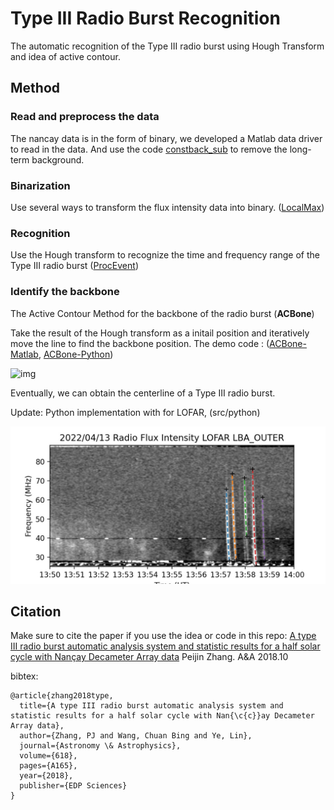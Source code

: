 # Type III Radio Burst Recognition

The automatic recognition of the Type III radio burst using Hough Transform and idea of active contour.

## Method

### Read and preprocess the data

The nancay data is in the form of binary, we developed a Matlab data driver to read in the data. And use the code [constback_sub](src/matlab/constback_sub.m) to remove the long-term background.

### Binarization

Use several ways to transform the flux intensity data into binary. ([LocalMax](src/matlab/get_local_max_map.m))

### Recognition

Use the Hough transform to recognize the time and frequency range of the Type III radio burst ([ProcEvent](src/matlab/proc_event.m))

### Identify the backbone

The Active Contour Method for the backbone of the radio burst (**ACBone**)

Take the result of the Hough transform as a initail position and iteratively move the line to find the backbone position. The demo code : ([ACBone-Matlab](src/matlab/active_contour.m), [ACBone-Python](src/python/ACBone.py))

![img](img/activecontour.GIF)

Eventually, we can obtain the centerline of a Type III radio burst.

Update: Python implementation with for LOFAR, (src/python)

![img](img/LOFAR_20220413_135000_LBA_OUTER.fits.jpg)

## Citation

Make sure to cite the paper if you use the idea or code in this repo: [A type III radio burst automatic analysis system and statistic results for a half solar cycle with Nançay Decameter Array data](https://www.aanda.org/component/article?access=doi&doi=10.1051/0004-6361/201833260#R16) Peijin Zhang. A&A 2018.10

bibtex:
```
@article{zhang2018type,
  title={A type III radio burst automatic analysis system and statistic results for a half solar cycle with Nan{\c{c}}ay Decameter Array data},
  author={Zhang, PJ and Wang, Chuan Bing and Ye, Lin},
  journal={Astronomy \& Astrophysics},
  volume={618},
  pages={A165},
  year={2018},
  publisher={EDP Sciences}
}
```
